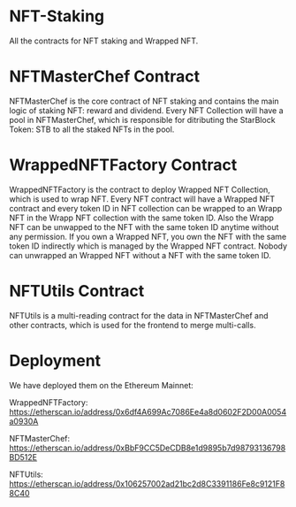 # NFT-Staking

All the contracts for NFT staking and Wrapped NFT.

# NFTMasterChef Contract
NFTMasterChef is the core contract of NFT staking and contains the main logic of staking NFT: reward and dividend. Every NFT Collection will have a pool in NFTMasterChef, which is responsible for ditributing the StarBlock Token: STB to all the staked NFTs in the pool.

# WrappedNFTFactory Contract
WrappedNFTFactory is the contract to deploy Wrapped NFT Collection, which is used to wrap NFT. Every NFT contract will have a Wrapped NFT contract and every token ID in NFT collection can be wrapped to an Wrapp NFT in the Wrapp NFT collection with the same token ID. Also the Wrapp NFT can be unwapped to the NFT with the same token ID anytime without any permission. If you own a Wrapped NFT, you own the NFT with the same token ID indirectly which is managed by the Wrapped NFT contract. Nobody can unwrapped an Wrapped NFT without a NFT with the same token ID.

# NFTUtils Contract
NFTUtils is a multi-reading contract for the data in NFTMasterChef and other contracts, which is used for the frontend to merge multi-calls.

# Deployment

We have deployed them on the Ethereum Mainnet: 

WrappedNFTFactory: https://etherscan.io/address/0x6df4A699Ac7086Ee4a8d0602F2D00A0054a0930A

NFTMasterChef: https://etherscan.io/address/0xBbF9CC5DeCDB8e1d9895b7d98793136798BD512E

NFTUtils: https://etherscan.io/address/0x106257002ad21bc2d8C3391186Fe8c9121F88C40

